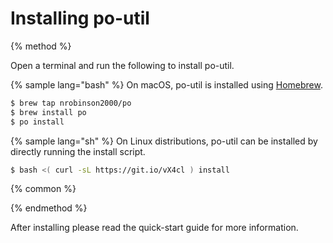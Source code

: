 # Installing po-util

{% method %}

Open a terminal and run the following to install po-util.

{% sample lang="bash" %}
On macOS, po-util is installed using [Homebrew](https://brew.sh).

```bash
$ brew tap nrobinson2000/po
$ brew install po
$ po install
```

{% sample lang="sh" %}
On Linux distributions, po-util can be installed by directly running the install script.

```bash
$ bash <( curl -sL https://git.io/vX4cl ) install
```

{% common %}

{% endmethod %}

After installing please read the quick-start guide for more information.

